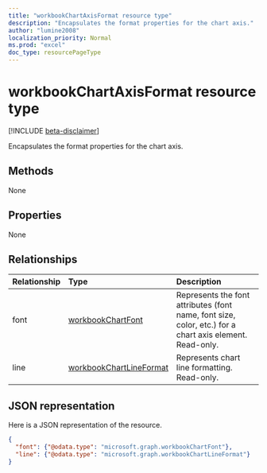 ```yaml
---
title: "workbookChartAxisFormat resource type"
description: "Encapsulates the format properties for the chart axis."
author: "lumine2008"
localization_priority: Normal
ms.prod: "excel"
doc_type: resourcePageType
---
```


# workbookChartAxisFormat resource type

[!INCLUDE [beta-disclaimer](../../includes/beta-disclaimer.md)]

Encapsulates the format properties for the chart axis.


## Methods
None
## Properties
None

## Relationships
| Relationship | Type	|Description|
|:---------------|:--------|:----------|
|font|[workbookChartFont](workbookchartfont.md)|Represents the font attributes (font name, font size, color, etc.) for a chart axis element. Read-only.|
|line|[workbookChartLineFormat](workbookchartlineformat.md)|Represents chart line formatting. Read-only.|


## JSON representation

Here is a JSON representation of the resource.

<!--{
  "blockType": "resource",
  "optionalProperties": [],
  "baseType": "microsoft.graph.entity",
  "@odata.type": "microsoft.graph.workbookChartAxisFormat"
}-->

```json
{
  "font": {"@odata.type": "microsoft.graph.workbookChartFont"},
  "line": {"@odata.type": "microsoft.graph.workbookChartLineFormat"}
}
```


<!-- uuid: 8fcb5dbc-d5aa-4681-8e31-b001d5168d79
2015-10-25 14:57:30 UTC -->
<!--
{
  "type": "#page.annotation",
  "description": "ChartAxisFormat resource",
  "keywords": "",
  "section": "documentation",
  "tocPath": "",
  "suppressions": []
}
-->
